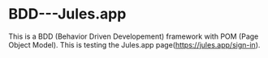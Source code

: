 # BDD---Jules.app

This is a BDD (Behavior Driven Developement) framework with POM (Page Object Model). This is testing the Jules.app page(https://jules.app/sign-in).
